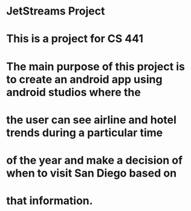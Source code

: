 # JetStreams Project


# This is a project for CS 441

# The main purpose of this project is to create an android app using android studios where the 
# the user can see airline and hotel trends during a particular time 
# of the year and make a decision of when to visit San Diego based on
# that information.
# 
